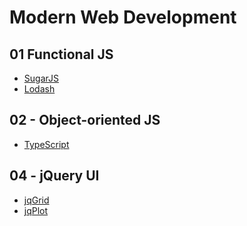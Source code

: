 Modern Web Development
==============


## 01 Functional JS ##
- [SugarJS](http://sugarjs.com/)
- [Lodash](https://lodash.com/)


## 02 - Object-oriented JS ##
- [TypeScript](http://www.typescriptlang.org/)

## 04 - jQuery UI ##
- [jqGrid](http://www.trirand.com/blog/?page_id=400)
- [jqPlot](http://www.jqplot.com/index.php)

